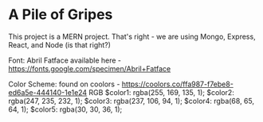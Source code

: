 # A Pile of Gripes

This project is a MERN project. That's right - we are using Mongo, Express, React, and Node (is that right?)

Font: Abril Fatface available here - https://fonts.google.com/specimen/Abril+Fatface

Color Scheme:
found on coolors - https://coolors.co/ffa987-f7ebe8-ed6a5e-444140-1e1e24
RGB
$color1: rgba(255, 169, 135, 1);
$color2: rgba(247, 235, 232, 1);
$color3: rgba(237, 106, 94, 1);
$color4: rgba(68, 65, 64, 1);
$color5: rgba(30, 30, 36, 1);
